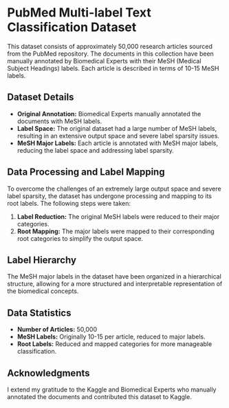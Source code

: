 # PubMed Multi-label Text Classification Dataset

This dataset consists of approximately 50,000 research articles sourced from the PubMed repository. The documents in this collection have been manually annotated by Biomedical Experts with their MeSH (Medical Subject Headings) labels. Each article is described in terms of 10-15 MeSH labels.

## Dataset Details

- **Original Annotation:** Biomedical Experts manually annotated the documents with MeSH labels.
- **Label Space:** The original dataset had a large number of MeSH labels, resulting in an extensive output space and severe label sparsity issues.
- **MeSH Major Labels:** Each article is annotated with MeSH major labels, reducing the label space and addressing label sparsity.
  
## Data Processing and Label Mapping

To overcome the challenges of an extremely large output space and severe label sparsity, the dataset has undergone processing and mapping to its root labels. The following steps were taken:

1. **Label Reduction:** The original MeSH labels were reduced to their major categories.
2. **Root Mapping:** The major labels were mapped to their corresponding root categories to simplify the output space.

## Label Hierarchy

The MeSH major labels in the dataset have been organized in a hierarchical structure, allowing for a more structured and interpretable representation of the biomedical concepts.

## Data Statistics

- **Number of Articles:** 50,000
- **MeSH Labels:** Originally 10-15 per article, reduced to major labels.
- **Root Labels:** Reduced and mapped categories for more manageable classification.


## Acknowledgments

I extend my gratitude to the Kaggle and Biomedical Experts who manually annotated the documents and contributed this dataset to Kaggle.


